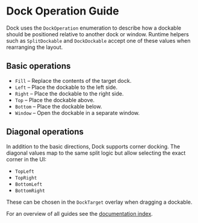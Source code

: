 # Dock Operation Guide

Dock uses the `DockOperation` enumeration to describe how a dockable should be positioned relative to another dock or window. Runtime helpers such as `SplitDockable` and `DockDockable` accept one of these values when rearranging the layout.

## Basic operations

- `Fill` – Replace the contents of the target dock.
- `Left` – Place the dockable to the left side.
- `Right` – Place the dockable to the right side.
- `Top` – Place the dockable above.
- `Bottom` – Place the dockable below.
- `Window` – Open the dockable in a separate window.

## Diagonal operations

In addition to the basic directions, Dock supports corner docking. The diagonal values map to the same split logic but allow selecting the exact corner in the UI:

- `TopLeft`
- `TopRight`
- `BottomLeft`
- `BottomRight`

These can be chosen in the `DockTarget` overlay when dragging a dockable.

For an overview of all guides see the [documentation index](README.md).
